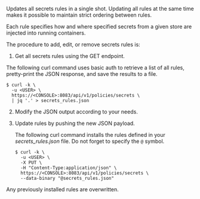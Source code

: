 Updates all secrets rules in a single shot.
Updating all rules at the same time makes it possible to maintain strict ordering between rules.

Each rule specifies how and where specified secrets from a given store are injected into running containers.

The procedure to add, edit, or remove secrets rules is:

1. Get all secrets rules using the GET endpoint.

  The following curl command uses basic auth to retrieve a list of all rules, pretty-print the JSON response, and save the results to a file.

   ```
   $ curl -k \
     -u <USER> \
     https://<CONSOLE>:8083/api/v1/policies/secrets \
     | jq '.' > secrets_rules.json
   ```

2. Modify the JSON output according to your needs.

3. Update rules by pushing the new JSON payload.

   The following curl command installs the rules defined in your *secrets_rules.json* file.
   Do not forget to specify the `@` symbol.

   ```
   $ curl -k \
     -u <USER> \
     -X PUT \
     -H "Content-Type:application/json" \
     https://<CONSOLE>:8083/api/v1/policies/secrets \
     --data-binary "@secrets_rules.json"
   ```

Any previously installed rules are overwritten.
